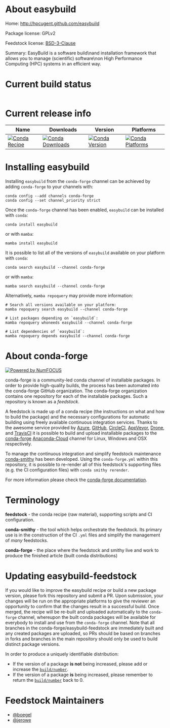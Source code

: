 About easybuild
===============

Home: http://hpcugent.github.com/easybuild

Package license: GPLv2

Feedstock license: [BSD-3-Clause](https://github.com/conda-forge/easybuild-feedstock/blob/main/LICENSE.txt)

Summary: EasyBuild is a software build\nand installation framework that allows you to manage (scientific) software\non High Performance Computing (HPC) systems in an efficient way.

Current build status
====================


<table>
</table>

Current release info
====================

| Name | Downloads | Version | Platforms |
| --- | --- | --- | --- |
| [![Conda Recipe](https://img.shields.io/badge/recipe-easybuild-green.svg)](https://anaconda.org/conda-forge/easybuild) | [![Conda Downloads](https://img.shields.io/conda/dn/conda-forge/easybuild.svg)](https://anaconda.org/conda-forge/easybuild) | [![Conda Version](https://img.shields.io/conda/vn/conda-forge/easybuild.svg)](https://anaconda.org/conda-forge/easybuild) | [![Conda Platforms](https://img.shields.io/conda/pn/conda-forge/easybuild.svg)](https://anaconda.org/conda-forge/easybuild) |

Installing easybuild
====================

Installing `easybuild` from the `conda-forge` channel can be achieved by adding `conda-forge` to your channels with:

```
conda config --add channels conda-forge
conda config --set channel_priority strict
```

Once the `conda-forge` channel has been enabled, `easybuild` can be installed with `conda`:

```
conda install easybuild
```

or with `mamba`:

```
mamba install easybuild
```

It is possible to list all of the versions of `easybuild` available on your platform with `conda`:

```
conda search easybuild --channel conda-forge
```

or with `mamba`:

```
mamba search easybuild --channel conda-forge
```

Alternatively, `mamba repoquery` may provide more information:

```
# Search all versions available on your platform:
mamba repoquery search easybuild --channel conda-forge

# List packages depending on `easybuild`:
mamba repoquery whoneeds easybuild --channel conda-forge

# List dependencies of `easybuild`:
mamba repoquery depends easybuild --channel conda-forge
```


About conda-forge
=================

[![Powered by
NumFOCUS](https://img.shields.io/badge/powered%20by-NumFOCUS-orange.svg?style=flat&colorA=E1523D&colorB=007D8A)](https://numfocus.org)

conda-forge is a community-led conda channel of installable packages.
In order to provide high-quality builds, the process has been automated into the
conda-forge GitHub organization. The conda-forge organization contains one repository
for each of the installable packages. Such a repository is known as a *feedstock*.

A feedstock is made up of a conda recipe (the instructions on what and how to build
the package) and the necessary configurations for automatic building using freely
available continuous integration services. Thanks to the awesome service provided by
[Azure](https://azure.microsoft.com/en-us/services/devops/), [GitHub](https://github.com/),
[CircleCI](https://circleci.com/), [AppVeyor](https://www.appveyor.com/),
[Drone](https://cloud.drone.io/welcome), and [TravisCI](https://travis-ci.com/)
it is possible to build and upload installable packages to the
[conda-forge](https://anaconda.org/conda-forge) [Anaconda-Cloud](https://anaconda.org/)
channel for Linux, Windows and OSX respectively.

To manage the continuous integration and simplify feedstock maintenance
[conda-smithy](https://github.com/conda-forge/conda-smithy) has been developed.
Using the ``conda-forge.yml`` within this repository, it is possible to re-render all of
this feedstock's supporting files (e.g. the CI configuration files) with ``conda smithy rerender``.

For more information please check the [conda-forge documentation](https://conda-forge.org/docs/).

Terminology
===========

**feedstock** - the conda recipe (raw material), supporting scripts and CI configuration.

**conda-smithy** - the tool which helps orchestrate the feedstock.
                   Its primary use is in the construction of the CI ``.yml`` files
                   and simplify the management of *many* feedstocks.

**conda-forge** - the place where the feedstock and smithy live and work to
                  produce the finished article (built conda distributions)


Updating easybuild-feedstock
============================

If you would like to improve the easybuild recipe or build a new
package version, please fork this repository and submit a PR. Upon submission,
your changes will be run on the appropriate platforms to give the reviewer an
opportunity to confirm that the changes result in a successful build. Once
merged, the recipe will be re-built and uploaded automatically to the
`conda-forge` channel, whereupon the built conda packages will be available for
everybody to install and use from the `conda-forge` channel.
Note that all branches in the conda-forge/easybuild-feedstock are
immediately built and any created packages are uploaded, so PRs should be based
on branches in forks and branches in the main repository should only be used to
build distinct package versions.

In order to produce a uniquely identifiable distribution:
 * If the version of a package **is not** being increased, please add or increase
   the [``build/number``](https://docs.conda.io/projects/conda-build/en/latest/resources/define-metadata.html#build-number-and-string).
 * If the version of a package **is** being increased, please remember to return
   the [``build/number``](https://docs.conda.io/projects/conda-build/en/latest/resources/define-metadata.html#build-number-and-string)
   back to 0.

Feedstock Maintainers
=====================

* [@boegel](https://github.com/boegel/)
* [@jerowe](https://github.com/jerowe/)

